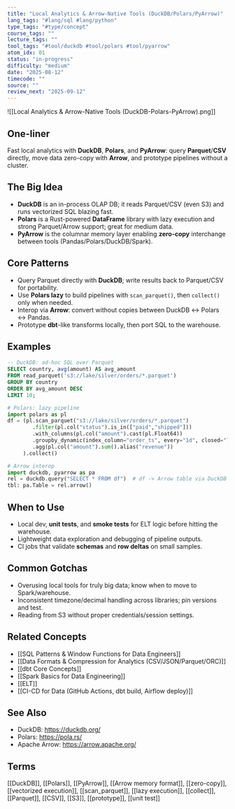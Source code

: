 ```yaml
---
title: "Local Analytics & Arrow-Native Tools (DuckDB/Polars/PyArrow)"
lang_tags: "#lang/sql #lang/python"
type_tags: "#type/concept"
course_tags: ""
lecture_tags: ""
tool_tags: "#tool/duckdb #tool/polars #tool/pyarrow"
atom_idx: 01
status: "in-progress"
difficulty: "medium"
date: "2025-08-12"
timecode: ""
source: ""
review_next: "2025-09-12"
---
```


![[Local Analytics & Arrow-Native Tools (DuckDB-Polars-PyArrow).png]]


## **One-liner**
Fast local analytics with **DuckDB**, **Polars**, and **PyArrow**: query **Parquet**/**CSV** directly, move data zero-copy with **Arrow**, and prototype pipelines without a cluster.

## The Big Idea
- **DuckDB** is an in-process OLAP DB; it reads Parquet/CSV (even S3) and runs vectorized SQL blazing fast.  
- **Polars** is a Rust-powered **DataFrame** library with lazy execution and strong Parquet/Arrow support; great for medium data.  
- **PyArrow** is the columnar memory layer enabling **zero-copy** interchange between tools (Pandas/Polars/DuckDB/Spark).

## Core Patterns
- Query Parquet directly with **DuckDB**; write results back to Parquet/CSV for portability.  
- Use **Polars lazy** to build pipelines with `scan_parquet()`, then `collect()` only when needed.  
- Interop via **Arrow**: convert without copies between DuckDB ↔ Polars ↔ Pandas.  
- Prototype **dbt**-like transforms locally, then port SQL to the warehouse.

## Examples
```sql
-- DuckDB: ad-hoc SQL over Parquet
SELECT country, avg(amount) AS avg_amount
FROM read_parquet('s3://lake/silver/orders/*.parquet')
GROUP BY country
ORDER BY avg_amount DESC
LIMIT 10;
```

```python
# Polars: lazy pipeline
import polars as pl
df = (pl.scan_parquet("s3://lake/silver/orders/*.parquet")
        .filter(pl.col("status").is_in(["paid","shipped"]))
        .with_columns(pl.col("amount").cast(pl.Float64))
        .groupby_dynamic(index_column="order_ts", every="1d", closed="left")
        .agg(pl.col("amount").sum().alias("revenue"))
     ).collect()

# Arrow interop
import duckdb, pyarrow as pa
rel = duckdb.query("SELECT * FROM df")  # df -> Arrow table via DuckDB integration
tbl: pa.Table = rel.arrow()
```

## When to Use
- Local dev, **unit tests**, and **smoke tests** for ELT logic before hitting the warehouse.  
- Lightweight data exploration and debugging of pipeline outputs.  
- CI jobs that validate **schemas** and **row deltas** on small samples.

## Common Gotchas
- Overusing local tools for truly big data; know when to move to Spark/warehouse.  
- Inconsistent timezone/decimal handling across libraries; pin versions and test.  
- Reading from S3 without proper credentials/session settings.

## Related Concepts
- [[SQL Patterns & Window Functions for Data Engineers]]
- [[Data Formats & Compression for Analytics (CSV/JSON/Parquet/ORC)]]
- [[dbt Core Concepts]]
- [[Spark Basics for Data Engineering]]
- [[ELT]]
- [[CI-CD for Data (GitHub Actions, dbt build, Airflow deploy)]]

## See Also
- DuckDB: https://duckdb.org/
- Polars: https://pola.rs/
- Apache Arrow: https://arrow.apache.org/

## Terms
[[DuckDB]], [[Polars]], [[PyArrow]], [[Arrow memory format]], [[zero-copy]], [[vectorized execution]], [[scan_parquet]], [[lazy execution]], [[collect]], [[Parquet]], [[CSV]], [[S3]], [[prototype]], [[unit test]]
